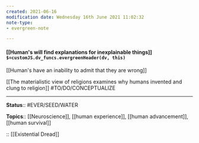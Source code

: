 ```yaml
---
created: 2021-06-16
modification date: Wednesday 16th June 2021 11:02:32
note-type: 
- evergreen-note

---
```


#### [[Human's will find explanations for inexplainable things]] `$=customJS.dv_funcs.evergreenHeader(dv, this)`

[[Human's have an inability to admit that they are wrong]]

[[The materialistic view of religions examines why humans invented and clung to religion]] #TO/DO/CONCEPTUALIZE 

---

**Status**:: #EVER/SEED/WATER  

**Topics**::  [[Neuroscience]], [[human experience]], [[human advancement]], [[human survival]]
	
:: [[Existential Dread]]